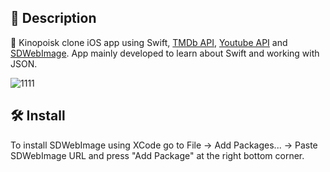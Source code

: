 

## 📖 Description
📱 Kinopoisk clone iOS app using Swift, [TMDb API](https://developers.themoviedb.org/3), [Youtube API](https://developers.google.com/youtube/v3) and [SDWebImage](https://github.com/SDWebImage/SDWebImage). App mainly developed to learn about Swift and working with JSON.

![1111](https://user-images.githubusercontent.com/84827402/173082814-354d1fce-7559-4918-a9c9-625da247a159.gif)

## 🛠 Install
To install SDWebImage using XCode go to File -> Add Packages... -> Paste SDWebImage URL and press "Add Package" at the right bottom corner. 
